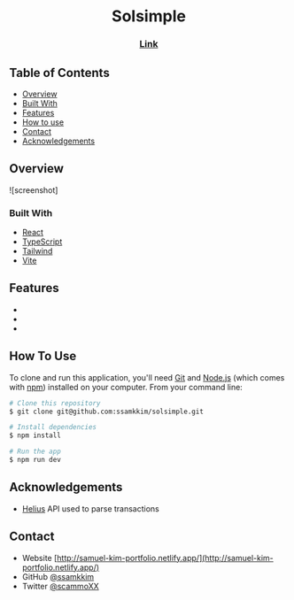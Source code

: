 <h1 align="center">Solsimple</h1>

<div align="center">
  <h3>
    <a href="https://solsimple.netlify.app/">
      Link
    </a>
  </h3>
</div>

<!-- TABLE OF CONTENTS -->

## Table of Contents

- [Overview](#overview)
- [Built With](#built-with)
- [Features](#features)
- [How to use](#how-to-use)
- [Contact](#contact)
- [Acknowledgements](#acknowledgements)

<!-- OVERVIEW -->

## Overview

![screenshot]

### Built With

<!-- This section should list any major frameworks that you built your project using. Here are a few examples.-->

- [React](https://reactjs.org/)
- [TypeScript](https://www.typescriptlang.org/)
- [Tailwind](https://tailwindcss.com/)
- [Vite](https://vitejs.dev/)

## Features

-
-
-

## How To Use

<!-- Example: -->

To clone and run this application, you'll need [Git](https://git-scm.com) and [Node.js](https://nodejs.org/en/download/) (which comes with [npm](http://npmjs.com)) installed on your computer. From your command line:

```bash
# Clone this repository
$ git clone git@github.com:ssamkkim/solsimple.git

# Install dependencies
$ npm install

# Run the app
$ npm run dev
```

## Acknowledgements

<!-- This section should list any articles or add-ons/plugins that helps you to complete the project. This is optional but it will help you in the future. For example: -->

- [Helius](https://helius.xyz/) API used to parse transactions 

## Contact

- Website [http://samuel-kim-portfolio.netlify.app/](http://samuel-kim-portfolio.netlify.app/)
- GitHub [@ssamkkim](https://github.com/ssamkkim)
- Twitter [@scammoXX](https://twitter.com/scammoXX)
